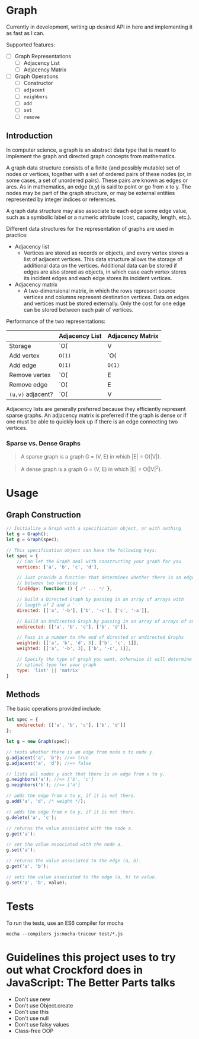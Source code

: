 # Graph

Currently in development, writing up desired API in here and implementing it as fast as I can.

Supported features:
- [ ] Graph Representations
    - [ ] Adjacency List
    - [ ] Adjacency Matrix
- [ ] Graph Operations
    - [ ] Constructor
    - [ ] `adjacent`
    - [ ] `neighbors`
    - [ ] `add`
    - [ ] `set`
    - [ ] `remove`

## Introduction

In computer science, a graph is an abstract data type that is meant to implement the graph and directed graph concepts from mathematics.

A graph data structure consists of a finite (and possibly mutable) set of nodes or vertices, together with a set of ordered pairs of these nodes (or, in some cases, a set of unordered pairs). These pairs are known as edges or arcs. As in mathematics, an edge (x,y) is said to point or go from x to y. The nodes may be part of the graph structure, or may be external entities represented by integer indices or references.

A graph data structure may also associate to each edge some edge value, such as a symbolic label or a numeric attribute (cost, capacity, length, etc.).

Different data structures for the representation of graphs are used in practice:

- Adjacency list
    - Vertices are stored as records or objects, and every vertex stores a list of adjacent vertices. This data structure allows the storage of additional data on the vertices. Additional data can be stored if edges are also stored as objects, in which case each vertex stores its incident edges and each edge stores its incident vertices.
- Adjacency matrix 
    - A two-dimensional matrix, in which the rows represent source vertices and columns represent destination vertices. Data on edges and vertices must be stored externally. Only the cost for one edge can be stored between each pair of vertices.

Performance of the two representations:

|                 | Adjacency List | Adjacency Matrix           |
|-----------------|----------------|----------------------------|
Storage           | `O(|V| + |E|)` | `O(|V|<sup>2</sup>)`       |
Add vertex        | `O(1)`         | `O(|V|<sup>2</sup>)`       |
Add edge          | `O(1)`         | `O(1)`                     |
Remove vertex     | `O(|E|)`       | `O(|V|<sup>2</sup>)`       |
Remove edge       | `O(|E|)`       | `O(1)`                     |
`(u,v)` adjacent? | `O(|V|)`       | `O(1)`                     |

Adjacency lists are generally preferred because they efficiently represent sparse graphs. An adjacency matrix is preferred if the graph is dense or if one must be able to quickly look up if there is an edge connecting two vertices.

### Sparse vs. Dense Graphs

> A sparse graph is a graph G = (V, E) in which |E| = O(|V|).

> A dense graph is a graph G = (V, E) in which |E| = O(|V|<sup>2</sup>).

# Usage

## Graph Construction

```javascript
// Initialize a Graph with a specification object, or with nothing
let g = Graph();
let g = Graph(spec);

// This specification object can have the following keys:
let spec = {
    // Can let the Graph deal with constructing your graph for you
    vertices: ['a', 'b', 'c', 'd'],

    // Just provide a function that determines whether there is an edge
    // between two vertices
    findEdge: function () { /* ... */ },

    // Build a Directed Graph by passing in an array of arrays with 
    // length of 2 and a '-'
    directed: [['a', '-b'], ['b', '-c'], ['c', '-a']],

    // Build an Undirected Graph by passing in an array of arrays of any size
    undirected: [['a', 'b', 'c'], ['b', 'd']],

    // Pass in a number to the end of directed or undirected Graphs
    weighted: [['a', 'b', 'd', 3], ['b', 'c', 1]],
    weighted: [['a', '-b', 3], ['b', '-c', 1]],

    // Specify the type of graph you want, otherwise it will determine the
    // optimal type for your graph
    type: 'list' || 'matrix'
}
```

## Methods

The basic operations provided include:

```javascript
let spec = {
    undirected: [['a', 'b', 'c'], ['b', 'd']]
};

let g = new Graph(spec);

// tests whether there is an edge from node x to node y.
g.adjacent('a', 'b'); //=> true
g.adjacent('a', 'd'); //=> false

// lists all nodes y such that there is an edge from x to y.
g.neighbors('a'); //=> ['b', 'c']
g.neighbors('b'); //=> ['d']

// adds the edge from x to y, if it is not there.
g.add('a', 'd', /* weight */);

// adds the edge from x to y, if it is not there.
g.delete('a', 'c');

// returns the value associated with the node a.
g.get('a');

// set the value associated with the node a.
g.set('a');

// returns the value associated to the edge (a, b).
g.get('a', 'b');

// sets the value associated to the edge (a, b) to value.
g.set('a', 'b', value);

```

# Tests

To run the tests, use an ES6 compiler for mocha

`mocha --compilers js:mocha-traceur test/*.js`

# Guidelines this project uses to try out what Crockford does in **JavaScript: The Better Parts** talks

- Don't use new
- Don't use Object.create
- Don't use this
- Don't use null
- Don't use falsy values
- Class-free OOP